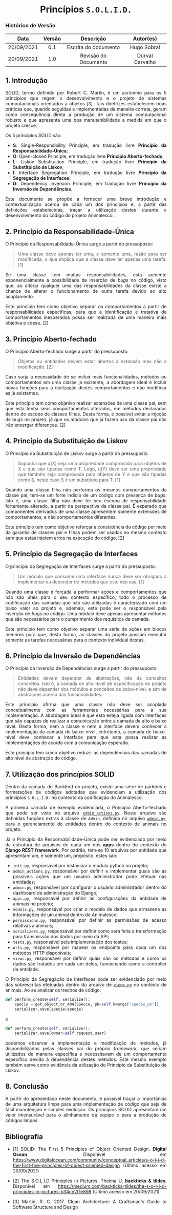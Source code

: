 # <center> Princípios `S.O.L.I.D.`

### Histórico de Versão
|    Data    | Versão | Descrição            | Autor(es)       |
| :--------: | :----: | :------------------: | :-------------: |
| 20/09/2021 |  0.1   | Escrita do documento | Hugo Sobral |
| 20/09/2021 |  1.0   | Revisão do Documento | Durval Carvalho |


<div align="justify">

## 1. Introdução

SOLID, termo definido por Robert C. Martin, é um acrônimo para os 5 princípios que regem o desenvolvimento e o projeto de sistemas computacionais orientados a objetos [3]. Tais diretrizes estabelecem boas práticas que, quando seguidas e implementadas de maneira correta, geram como consequência direta a produção de um sistema computacional robusto e que apresenta uma boa manutenibilidade a medida em que o projeto cresce.

Os 5 princípios SOLID são:

- **S**: Single-Responsibility Principle, em tradução livre **Princípio da Responsabilidade-Única**;
- **O**: Open-closed Principle, em tradução livre **Princípio Aberto-fechado**;
- **L**: Liskov Substituition Principle, em tradução livre **Princípio da Substituição de Liskov**;
- **I**: Interface Segregation Principle, em tradução livre **Princípio da Segregação de Interfaces**;
- **D**: Dependency Inversion Principle, em tradução livre **Princípio da Inversão de Dependências**.

Este documento se propõe a fornecer uma breve introdução e contextualização acerca de cada um dos princípios e, a partir das definições estabelecidas, traçar a utilização destes durante o desenvolvimento do código do projeto Animalesco.


## 2. Princípio da Responsabilidade-Única

O Princípio da Responsabilidade-Única surge a partir do pressuposto:

> Uma classe deve apenas ter uma, e somente uma, razão para ser modificada, o que implica que a classe deve ter apenas uma tarefa. [1]

Se uma classe tem muitas responsabilidades, esta aumente exponencialmente a possibilidade de inserção de *bugs* no código, visto que, ao alterar qualquer uma das responsabilidades da classe existe a chance de alterar o funcionamento de outra tarefa devido ao alto acoplamento.

Este princípio tem como objetivo separar os comportamentos a partir de responsabilidades específicas, para que a identificação e tratativa de comportamentos inesperados possa ser realizada de uma maneira mais objetiva e coesa. [2]


## 3. Princípio Aberto-fechado

O Princípio Aberto-fechado surge a partir do pressuposto:

> Objetos ou entidades devem estar abertos à extensão mas não à modificação. [2]

Caso surja a necessidade de se incluir mais funcionalidades, métodos ou comportamentos em uma classe já existente, a abordagem ideal é incluir novas funções para a realização destes comportamentos e não modificar as já existentes.

Este princípio tem como objetivo realizar extensões de uma classe pai, sem que esta tenha seus comportamentos alterados, em métodos declarados dentro do escopo de classes filhas. Desta forma, é possível evitar a injeção de bugs no projeto, já que os módulos que já fazem uso da classe pai não irão enxergar diferenças. [2]

## 4. Princípio da Substituição de Liskov

O Princípio da Substituição de Liskov surge a partir do pressuposto.

> Suponha que q(X) seja uma propriedade comprovada para objetos de X e que são tipadas como T. Logo, q(Y) deve ser uma propriedade que também seja comprovada para objetos de Y e que são tipadas como S, neste caso S é um substituto para T. [1]

Quando uma classe filha não performa os mesmos comportamentos da classe pai, tem-se um forte indício de um código com presença de *bugs*. Isto é, uma classe filha não deve ter seu escopo de responsabilidade fortemente alterado, a partir da perspectiva da classe pai. É esperado que componentes derivados de uma classe apresentem somente extensões de comportamentos, e não comportamentos diferentes.

Este princípio tem como objetivo reforçar a consistência do código por meio da garantia de classes pai e filhas podem ser usadas no mesmo contexto sem que estas injetem erros na execução do código. [2]


## 5. Princípio da Segregação de Interfaces

O princípio da Segregação de Interfaces surge a partir do pressuposto:

> Um módulo que consume uma interface nunca deve ser obrigado a implementar ou depender de métodos que este não usa. [1]

Quando uma classe é forçada a performar ações e comportamentos que não são úteis para o seu contexto específico, todo o processo de codificação das camadas que não são utilizadas é caracterizado com um baixo valor ao projeto e, ademais, este pode ser o responsável pela inserção de *bugs* no código. Uma módulo deve apenas apresentar métodos que são necessários para o cumprimento dos requisitos da camada.

Este princípio tem como objetivo separar uma série de ações em blocos menores para que, desta forma, as classes do projeto possam executar somente as tarefas necessárias para o contexto individual destas.


## 6. Princípio da Inversão de Dependências

O Princípio da Inversão de Dependências surge a partir do pressuposto:

> Entidades devem depender de abstrações, não de conceitos concretos. Isto é, a camada de alto-nível de especificação do projeto não deve depender dos módulos e conceitos de baixo-nível, e sim de abstrações acerca das funcionalidades.

Este princípio afirma que uma classe não deve ser acoplada conceitualmente com as ferramentas necessárias para a sua implementação. A abordagem ideal é que esta esteja ligada com interfaces que são capazes de realizar a comunicação entre a camada de alto e baixo nível. Desta forma, nem a classe e nem a interface devem conhecer a implementação da camada de baixo-nível, entretanto, a camada de baixo-nível deve conhecer a interface para que esta possa realizar as implementações de acordo com a comunicação esperada.

Este princípio tem como objetivo reduzir as dependências das camadas de alto nível de abstração do código.


## 7. Utilização dos princípios SOLID

Dentro da camada de BackEnd do projeto, existe uma série de padrões e formatações de códigos adotadas que evidenciam a utilização dos princípios ```S.O.L.I.D.``` no contexto da codificação do Animalesco.

A primeira camada de exemplo evidenciada, o Princípio Aberto-fechado que pode ser visto no arquivo [```admin_actions.py```](https://github.com/UnBArqDsw2021-1/2021.1_G01_Animalesco_BackEnd/blob/7a867adc46330703bdaf42d41493b65e8e197430/src/animals/admin_actions.py#L3). Neste arquivo são definidas funções extras à classe de ```Admin```, definida no arquivo [```admin.py```](https://github.com/UnBArqDsw2021-1/2021.1_G01_Animalesco_BackEnd/blob/main/src/animals/admin.py), para o gerenciamento de entidades dentro do contexto de animais no projeto.

Já o Princípio da Responsabilidade-Única pode ser evidenciado por meio da estrutura de arquivos de cada um dos **apps** dentro do contexto do **Django REST framework**. Por padrão, tem-se 10 arquivos por entidade que apresentam um, e somente um, propósito, estes são:

- ```init.py```, responsável por instanciar o módulo python no projeto;
- ```admin_actions.py```, responsável por definir e implementar quais são as possíveis ações que um usuário administrador pode efetuar nas entidades;
- ```admin.py```, responsável por configurar o usuário administrador dentro do dashboard de administração do Django;
- ```apps.py```, responsável por definir as configurações da entidade de animais no projeto;
- ```models.py```, responsável por criar o modelo de dados que armazena as informações de um animal dentro do Animalesco;
- ```permissions.py```, responsável por definir as permissões de acesso relativas a animais;
- ```serializers.py```, responsável por definir como será feita a transformação para transmissão dos dados por meio da API;
- ```tests.py```, responsável pela implementação dos testes;
- ```urls.py```, responsável por mapear os endpoints para cada um dos métodos HTTP disponíveis;
- ```views.py```, responsável por definir quais são os métodos e como os dados são tratados em cada um deles, funcionando como a controller da entidade.

O Princípio da Segregação de Interfaces pode ser evidenciado por meio das sobrescritas efetuadas dentro do arquivo de [```views.py```](https://github.com/UnBArqDsw2021-1/2021.1_G01_Animalesco_BackEnd/blob/main/src/animals/views.py) no contexto de animais. Ao se analisar os trechos de código:

```python
def perform_create(self, serializer):
    specie = get_object_or_404(Specie, pk=self.kwargs["specie_pk"])
    serializer.save(specie=specie)
```

e

```python
def perform_create(self, serializer):
    serializer.save(owner=self.request.user)
```

podemos observar a implementação e modificação de métodos, já disponibilizados pelas classes pai do próprio *framework*, que seriam utilizados de maneira específica e necessitavam de um comportamento específico devido à dependência destes métodos. Este mesmo exemplo também serve como evidência da utilização do Princípio da Substituição de Liskov.

## 8. Conclusão

A partir do apresentado neste documento, é possível traçar a importância de uma arquitetura limpa para uma implementação de código que seja de fácil manutenção e simples evolução. Os princípios SOLID apresentam um valor imensurável para o alinhamento da equipe e para a produção de códigos limpos.


## Bibliografia

- [1] SOLID: The First 5 Principles of Object Oriented Design. **Digital Ocean**. Disponível em <https://www.digitalocean.com/community/conceptual_articles/s-o-l-i-d-the-first-five-principles-of-object-oriented-design> (Último acesso em 20/09/2021)

- [2] The S.O.L.I.D Principles in Pictures. Thelma U. **backticks & tildes**. Disponível em <https://medium.com/backticks-tildes/the-s-o-l-i-d-principles-in-pictures-b34ce2f1e898> (Último acesso em 20/09/2021)

- [3] Martin, R. C. 2017. Clean Architecture: A Craftsman's Guide to Software Structure and Design
</div>
